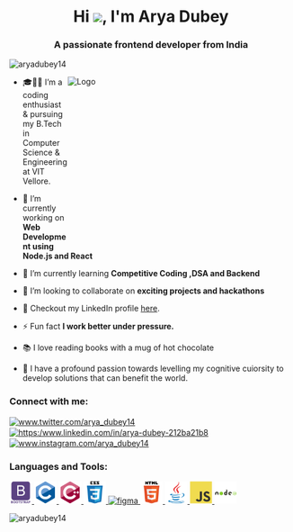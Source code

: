 <h1 align="center">Hi <img src="https://github.com/TheDudeThatCode/TheDudeThatCode/blob/master/Assets/Hi.gif" width="29px">, I'm Arya Dubey</h1>
<h3 align="center">A passionate frontend developer from India</h3>

<p align="left"> <img src="https://komarev.com/ghpvc/?username=aryadubey14&label=Profile%20views&color=0e75b6&style=flat" alt="aryadubey14" /> </p>

<img src="https://media1.popsugar-assets.com/files/thumbor/fRLjKpLnMk1Y7sEG-H2iRYSJYic/fit-in/1024x1024/filters:format_auto-!!-:strip_icc-!!-/2013/09/18/914/n/1922729/ca290b14878f7fa7_homer.gif" align="right" alt="Logo" width="400" height="300">

* 🎓👨‍💻 I’m a coding enthusiast & pursuing my B.Tech in Computer Science & Engineering at VIT Vellore.

- 🔭 I’m currently working on **Web Development using Node.js and React**

- 🌱 I’m currently learning **Competitive Coding ,DSA and Backend**

- 👯 I’m looking to collaborate on **exciting projects and hackathons**
- 💖 Checkout my LinkedIn profile <a href="www.linkedin.com/in/arya-dubey-212ba21b8">here</a>.

- ⚡ Fun fact **I work better under pressure.**
- 📚 I love reading books with a mug of hot chocolate
- 👭 I have a profound passion towards levelling my cognitive cuiorsity to develop solutions that can benefit the world.

<h3 align="left">Connect with me:</h3>
<p align="left">
<a href="https://twitter.com/www.twitter.com/arya_dubey14" target="blank"><img align="center" src="https://raw.githubusercontent.com/rahuldkjain/github-profile-readme-generator/master/src/images/icons/Social/twitter.svg" alt="www.twitter.com/arya_dubey14" height="30" width="40" /></a>
<a href="https://linkedin.com/in/https:/www.linkedin.com/in/arya-dubey-212ba21b8" target="blank"><img align="center" src="https://raw.githubusercontent.com/rahuldkjain/github-profile-readme-generator/master/src/images/icons/Social/linked-in-alt.svg" alt="https:/www.linkedin.com/in/arya-dubey-212ba21b8" height="30" width="40" /></a>
<a href="https://instagram.com/www.instagram.com/arya_dubey14" target="blank"><img align="center" src="https://raw.githubusercontent.com/rahuldkjain/github-profile-readme-generator/master/src/images/icons/Social/instagram.svg" alt="www.instagram.com/arya_dubey14" height="30" width="40" /></a>
</p>

<h3 align="left">Languages and Tools:</h3>
<p align="left"> <a href="https://getbootstrap.com" target="_blank"> <img src="https://raw.githubusercontent.com/devicons/devicon/master/icons/bootstrap/bootstrap-plain-wordmark.svg" alt="bootstrap" width="40" height="40"/> </a> <a href="https://www.cprogramming.com/" target="_blank"> <img src="https://raw.githubusercontent.com/devicons/devicon/master/icons/c/c-original.svg" alt="c" width="40" height="40"/> </a> <a href="https://www.w3schools.com/cpp/" target="_blank"> <img src="https://raw.githubusercontent.com/devicons/devicon/master/icons/cplusplus/cplusplus-original.svg" alt="cplusplus" width="40" height="40"/> </a> <a href="https://www.w3schools.com/css/" target="_blank"> <img src="https://raw.githubusercontent.com/devicons/devicon/master/icons/css3/css3-original-wordmark.svg" alt="css3" width="40" height="40"/> </a> <a href="https://www.figma.com/" target="_blank"> <img src="https://www.vectorlogo.zone/logos/figma/figma-icon.svg" alt="figma" width="40" height="40"/> </a> <a href="https://www.w3.org/html/" target="_blank"> <img src="https://raw.githubusercontent.com/devicons/devicon/master/icons/html5/html5-original-wordmark.svg" alt="html5" width="40" height="40"/> </a> <a href="https://www.java.com" target="_blank"> <img src="https://raw.githubusercontent.com/devicons/devicon/master/icons/java/java-original.svg" alt="java" width="40" height="40"/> </a> <a href="https://developer.mozilla.org/en-US/docs/Web/JavaScript" target="_blank"> <img src="https://raw.githubusercontent.com/devicons/devicon/master/icons/javascript/javascript-original.svg" alt="javascript" width="40" height="40"/> </a> <a href="https://nodejs.org" target="_blank"> <img src="https://raw.githubusercontent.com/devicons/devicon/master/icons/nodejs/nodejs-original-wordmark.svg" alt="nodejs" width="40" height="40"/> </a> </p>

<p><img align="left" src="https://github-readme-stats.vercel.app/api/top-langs?username=aryadubey14&show_icons=true&locale=en&layout=compact" alt="aryadubey14" /></p>









